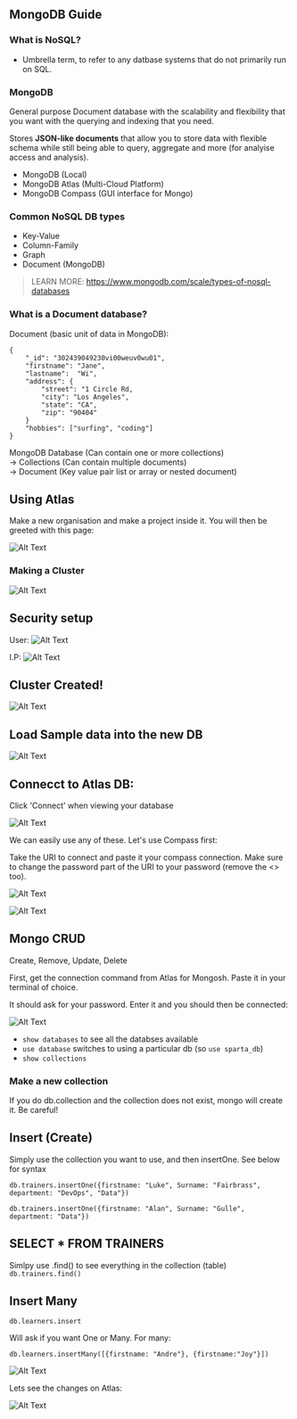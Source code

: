 ## MongoDB Guide

### What is NoSQL?

- Umbrella term, to refer to any datbase systems that do not primarily run on SQL.

### MongoDB

General purpose Document database with the scalability and flexibility that you want with the querying and indexing that you need.

Stores **JSON-like documents** that allow you to store data with flexible schema while still being able to query, aggregate and more (for analyise access and analysis).

- MongoDB (Local)
- MongoDB Atlas (Multi-Cloud Platform)
- MongoDB Compass (GUI interface for Mongo)

### Common NoSQL DB types

- Key-Value
- Column-Family
- Graph
- Document (MongoDB)

>LEARN MORE: https://www.mongodb.com/scale/types-of-nosql-databases

### What is a Document database?

Document (basic unit of data in MongoDB):

```bson
{
    "_id": "302439049230vi00weuv0wu01",
    "firstname": "Jane",
    "lastname":  "Wi",
    "address": {
        "street": "1 Circle Rd,
        "city": "Los Angeles",
        "state": "CA",
        "zip": "90404"
    }
    "hobbies": ["surfing", "coding"]
}
```

MongoDB Database (Can contain one or more collections)<br>
      -> Collections (Can contain multiple documents)<br>
          -> Document (Key value pair list or array or nested document)

## Using Atlas

Make a new organisation and make a project inside it. You will then be greeted with this page:

![Alt Text](./images/atlas_homepage.jpg)

### Making a Cluster

![Alt Text](./images/create_a_cluster.jpg)

## Security setup

User:
![Alt Text](./images/security_quickstart.jpg)

I.P:
![Alt Text](./images/security_quickstart_ip.jpg)


## Cluster Created!

![Alt Text](./images/cluster_created.jpg)


## Load Sample data into the new DB

![Alt Text](./images/load_sample_dataset.jpg)

## Connecct to Atlas DB:

Click 'Connect' when viewing your database

![Alt Text](./images/connecting_to_atlas.jpg)

We can easily use any of these. Let's use Compass first:

Take the URI to connect and paste it your compass connection. Make sure to change the password part of the URI to your password (remove the <> too).

![Alt Text](./images/atlas_local_connection.jpg)

![Alt Text](./images/atlas_connected.jpg)

## Mongo CRUD

Create, Remove, Update, Delete

First, get the connection command from Atlas for Mongosh. Paste it in your terminal of choice.

It should ask for your password. Enter it and you should then be connected:

![Alt Text](./images/atlas_shell_connection.jpg)

- `show databases` to see all the databses available
- `use database` switches to using a particular db (so `use sparta_db`)
- `show collections`

### Make a new collection

If you do db.collection and the collection does not exist, mongo will create it. Be careful!

## Insert (Create)

Simply use the collection you want to use, and then insertOne. See below for syntax

```
db.trainers.insertOne({firstname: "Luke", Surname: "Fairbrass", department: "DevOps", "Data"})
```

```
db.trainers.insertOne({firstname: "Alan", Surname: "Gulle", department: "Data"})
```

## SELECT * FROM TRAINERS

Simlpy use .find() to see everything in the collection (table)
`db.trainers.find()`

## Insert Many

```db.learners.insert```

Will ask if you want One or Many. For many:

```
db.learners.insertMany([{firstname: "Andre"}, {firstname:"Joy"}])
```
![Alt Text](./images/adding_to_collecction.jpg)

Lets see the changes on Atlas:

![Alt Text](./images/changes_on_atlas.jpg)




